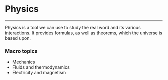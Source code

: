 # Physics
---

Physics is a tool we can use to study the real word and its various interactions.
It provides formulas, as well as theorems, which the universe is based upon.

### Macro topics
- Mechanics
- Fluids and thermodynamics
- Electricity and magnetism